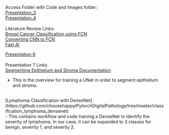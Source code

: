 Access Folder with Code and Images folder:<br />
[Presentation_3](https://drive.google.com/drive/folders/1gN3i3x5G72V636mmWIMhZWi1MMrNPrpH?usp=sharing) <br />
[Presentation_4](https://drive.google.com/drive/folders/1gDBufwy9L9rwWI0KyjHdpsI-wW0cchzX?usp=sharing) <br />
<br />
Literature Review Links: <br />
[Breast Cancer Classification using FCN](https://pmc.ncbi.nlm.nih.gov/articles/PMC9246636/#sec3) <br />
[Converting CNN to FCN](https://learnopencv.com/fully-convolutional-image-classification-on-arbitrary-sized-image/) <br />
[Fast AI](https://docs.fast.ai/)

[Presentation 6](https://docs.google.com/spreadsheets/d/1413GCgFmC1y34owZ0FJIKob4a4hSzU9M-QOJNwOJKhM/edit?usp=sharing)
<br />
<br />
Presentation 7 Links <br />
[Segmenting Epithelium and Stroma Documentation](https://andrewjanowczyk.com/pytorch-unet-for-digital-pathology-segmentation/) <br />
- This is the overview for training a UNet in order to segment epithelium and stroma.
<br />
[Lymphoma Classification with DenseNet](https://github.com/choosehappy/PytorchDigitalPathology/tree/master/classification_lymphoma_densenet) <br /> 
- This contains workflow and code training a DenseNet to identify the severity of lymphoma. In our case, it can be expanded to 3 classes for benign, severity 1, and severity 2.
<br />
